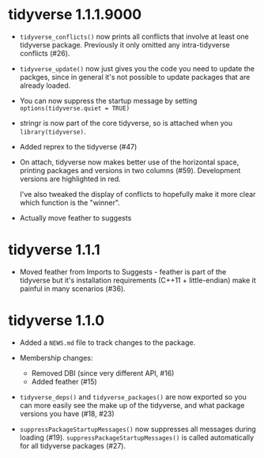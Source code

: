 # tidyverse 1.1.1.9000

* `tidyverse_conflicts()` now prints all conflicts that involve at least
  one tidyverse package. Previously it only omitted any intra-tidyverse
  conflicts (#26).

* `tidyverse_update()` now just gives you the code you need to update the 
  packges, since in general it's not possible to update packages that are
  already loaded.

* You can now suppress the startup message by setting 
  `options(tidyverse.quiet = TRUE)`

* stringr is now part of the core tidyverse, so is attached when you 
  `library(tidyverse)`.

* Added reprex to the tidyverse (#47)

*   On attach, tidyverse now makes better use of the horizontal space, 
    printing packages and versions in two columns (#59). Development
    versions are highlighted in red.

    I've also tweaked the display of conflicts to hopefully make it more
    clear which function is the "winner".

* Actually move feather to suggests

# tidyverse 1.1.1

* Moved feather from Imports to Suggests - feather is part of the tidyverse
  but it's installation requirements (C++11 + little-endian) make it painful
  in many scenarios (#36).

# tidyverse 1.1.0

* Added a `NEWS.md` file to track changes to the package.

* Membership changes:
  
  * Removed DBI (since very different API, #16)
  * Added feather (#15)

* `tidyverse_deps()` and `tidyverse_packages()` are now exported so you can
  more easily see the make up of the tidyverse, and what package versions
  you have (#18, #23)

* `suppressPackageStartupMessages()` now suppresses all messages during
   loading (#19). `suppressPackageStartupMessages()` is called automatically
   for all tidyverse packages (#27).
